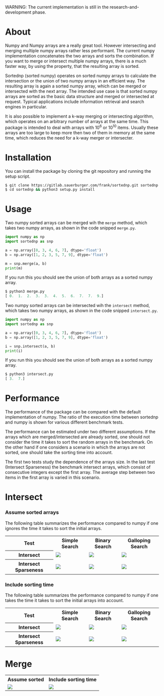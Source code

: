 WARNING: The current implementation is still in the research-and-development
phase.

# About
Numpy and Numpy arrays are a really great tool. However intersecting and
merging multiple numpy arrays rather less performant. The current numpy
implementation concatenates the two arrays and sorts the combination. If you
want to merge or intersect multiple numpy arrays, there is a much faster way,
by using the property, that the resulting array is sorted.

Sortednp (sorted numpy) operates on sorted numpy arrays to calculate the
intersection or the union of two numpy arrays in an efficient way. The
resulting array is again a sorted numpy array, which can be merged or
intersected with the next array. The intended use case is that sorted numpy
arrays are sorted as the basic data structure and merged or intersected at
request. Typical applications include information retrieval and search engines
in particular.

It is also possible to implement a k-way merging or intersecting algorithm,
which operates on an arbitrary number of arrays at the same time. This package
is intended to deal with arrays with $`10^6`$ or $`10^10`$ items. Usually these
arrays are too large to keep more then two of them in memory at the same
time, which reduces the need for a k-way merger or intersecter.

# Installation

You can install the package by cloning the git repository and running the
setup script.

<!-- console
$ git clone https://gitlab.sauerburger.com/frank/sortednp.git sortednp
$ cd sortednp && python3 setup.py install
-->

```bash
$ git clone https://gitlab.sauerburger.com/frank/sortednp.git sortednp
$ cd sortednp && python3 setup.py install
```

# Usage

Two numpy sorted arrays can be merged wih the `merge` method, which takes two
numpy arrays, as shown in the code snipped `merge.py`.

<!-- write merge.py -->
```python
import numpy as np
import sortednp as snp

a = np.array([0, 3, 4, 6, 7], dtype='float')
b = np.array([1, 2, 3, 5, 7, 9], dtype='float')

m = snp.merge(a, b)
print(m)
```

If you run this you should see the union of both arrays as a sorted numpy
array.
<!-- console_output -->
```python
$ python3 merge.py
[ 0.  1.  2.  3.  3.  4.  5.  6.  7.  7.  9.]
```

Two numpy sorted arrays can be intersected wih the `intersect` method, which takes two
numpy arrays, as shown in the code snipped `intersect.py`.

<!-- write intersect.py -->
```python
import numpy as np
import sortednp as snp

a = np.array([0, 3, 4, 6, 7], dtype='float')
b = np.array([1, 2, 3, 5, 7, 9], dtype='float')

i = snp.intersect(a, b)
print(i)
```

If you run this you should see the union of both arrays as a sorted numpy
array.
<!-- console_output -->
```python
$ python3 intersect.py
[ 3.  7.]
```

# Performance
The performance of the package can be compared with the default implementation
of numpy. The ratio of the execution time between sortednp and numpy is
shown for various different benchmark tests.

The performance can be estimated under two different assumptions. If the arrays
which are merged/intersected are already sorted, one should not consider the
time it takes to sort the random arrays in the benchmark. On the other hand if
one considers a scenario in which the arrays are not sorted, one should take
the sorting time into account.

The first two tests study the dependence of the arrays size. In the last test
(Intersect Sparseness) the benchmark intersect arrays, which consist
of consecutive integers except the first array. The average step between two
items in the first array is varied in this scenario.  

# Intersect

### Assume sorted arrays
The following table summarizes the performance compared to numpy if one ignores
the time it takes to sort the initial arrays.
<table>
  <tr>
    <th>Test</th>
    <th>Simple Search</th>
    <th>Binary Search</th>
    <th>Galloping Search</th>
  </tr>
  <tr>
    <th>Intersect</th>
    <td> <img src="https://gitlab.sauerburger.com/frank/sortednp/-/jobs/artifacts/master/raw/bm_intersect_assume_sorted_simple.png?job=benchmark" /> </td>
    <td> <img src="https://gitlab.sauerburger.com/frank/sortednp/-/jobs/artifacts/master/raw/bm_intersect_assume_sorted_binary.png?job=benchmark" /> </td>
    <td> <img src="https://gitlab.sauerburger.com/frank/sortednp/-/jobs/artifacts/master/raw/bm_intersect_assume_sorted_galloping.png?job=benchmark" /> </td>
  </tr>
  <tr>
    <th>Intersect Sparseness</th>
    <td> <img src="https://gitlab.sauerburger.com/frank/sortednp/-/jobs/artifacts/master/raw/bm_intersect_sparse_assume_sorted_simple.png?job=benchmark" /> </td>
    <td> <img src="https://gitlab.sauerburger.com/frank/sortednp/-/jobs/artifacts/master/raw/bm_intersect_sparse_assume_sorted_binary.png?job=benchmark" /> </td>
    <td> <img src="https://gitlab.sauerburger.com/frank/sortednp/-/jobs/artifacts/master/raw/bm_intersect_sparse_assume_sorted_galloping.png?job=benchmark" /> </td>
  </tr>
</table>

### Include sorting time
The following table summarizes the performance compared to numpy if one takes
the time it takes to sort the initial arrays into account.
<table>
  <tr>
    <th>Test</th>
    <th>Simple Search</th>
    <th>Binary Search</th>
    <th>Galloping Search</th>
  </tr>
  <tr>
    <th>Intersect</th>
    <td> <img src="https://gitlab.sauerburger.com/frank/sortednp/-/jobs/artifacts/master/raw/bm_intersect_simple.png?job=benchmark" /> </td>
    <td> <img src="https://gitlab.sauerburger.com/frank/sortednp/-/jobs/artifacts/master/raw/bm_intersect_binary.png?job=benchmark" /> </td>
    <td> <img src="https://gitlab.sauerburger.com/frank/sortednp/-/jobs/artifacts/master/raw/bm_intersect_galloping.png?job=benchmark" /> </td>
  </tr>
  <tr>
    <th>Intersect Sparseness</th>
    <td> <img src="https://gitlab.sauerburger.com/frank/sortednp/-/jobs/artifacts/master/raw/bm_intersect_sparse_simple.png?job=benchmark" /> </td>
    <td> <img src="https://gitlab.sauerburger.com/frank/sortednp/-/jobs/artifacts/master/raw/bm_intersect_sparse_binary.png?job=benchmark" /> </td>
    <td> <img src="https://gitlab.sauerburger.com/frank/sortednp/-/jobs/artifacts/master/raw/bm_intersect_sparse_galloping.png?job=benchmark" /> </td>
  </tr>
</table>

# Merge
<table>
  <tr>
    <th>Assume sorted</th>
    <th>Include sorting time</th>
  </tr>
  <tr>
    <td> <img src="https://gitlab.sauerburger.com/frank/sortednp/-/jobs/artifacts/master/raw/bm_merge_assume_sorted.png?job=benchmark" /> </td>
    <td> <img src="https://gitlab.sauerburger.com/frank/sortednp/-/jobs/artifacts/master/raw/bm_merge.png?job=benchmark" /> </td>
  </tr>
  </tr>
</table>
